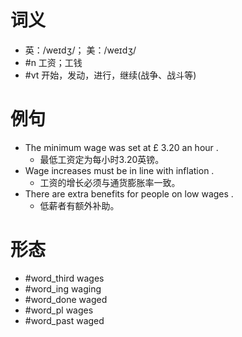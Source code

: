 # 词义
- 英：/weɪdʒ/； 美：/weɪdʒ/
- #n 工资；工钱
- #vt 开始，发动，进行，继续(战争、战斗等)
# 例句
- The minimum wage was set at £ 3.20 an hour .
	- 最低工资定为每小时3.20英镑。
- Wage increases must be in line with inflation .
	- 工资的增长必须与通货膨胀率一致。
- There are extra benefits for people on low wages .
	- 低薪者有额外补助。
# 形态
- #word_third wages
- #word_ing waging
- #word_done waged
- #word_pl wages
- #word_past waged
